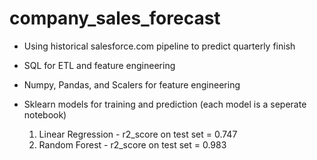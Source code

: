 # company_sales_forecast

- Using historical salesforce.com pipeline to predict quarterly finish

- SQL for ETL and feature engineering

- Numpy, Pandas, and Scalers for feature engineering

- Sklearn models for training and prediction (each model is a seperate notebook)
  1. Linear Regression - r2_score on test set = 0.747
  2. Random Forest - r2_score on test set = 0.983
  
